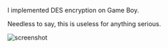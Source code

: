 I implemented DES encryption on Game Boy.

Needless to say, this is useless for anything serious.

![screenshot](https://screen.sanqui.net/2018-03-27T13:39:51-bgb-59-59.png)
